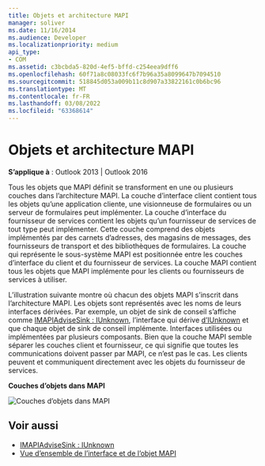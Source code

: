 ```yaml
---
title: Objets et architecture MAPI
manager: soliver
ms.date: 11/16/2014
ms.audience: Developer
ms.localizationpriority: medium
api_type:
- COM
ms.assetid: c3bcbda5-820d-4ef5-bffd-c254eea9dff6
ms.openlocfilehash: 60f71a8c08033fc6f7b96a35a8099647b7094510
ms.sourcegitcommit: 518845d053a009b11c8d907a33822161c0b6bc96
ms.translationtype: MT
ms.contentlocale: fr-FR
ms.lasthandoff: 03/08/2022
ms.locfileid: "63368614"
---
```

# <a name="objects-and-the-mapi-architecture"></a>Objets et architecture MAPI

**S’applique à** : Outlook 2013 | Outlook 2016 
  
Tous les objets que MAPI définit se transforment en une ou plusieurs couches dans l’architecture MAPI. La couche d’interface client contient tous les objets qu’une application cliente, une visionneuse de formulaires ou un serveur de formulaires peut implémenter. La couche d’interface du fournisseur de services contient les objets qu’un fournisseur de services de tout type peut implémenter. Cette couche comprend des objets implémentés par des carnets d’adresses, des magasins de messages, des fournisseurs de transport et des bibliothèques de formulaires. La couche qui représente le sous-système MAPI est positionnée entre les couches d’interface du client et du fournisseur de services. La couche MAPI contient tous les objets que MAPI implémente pour les clients ou fournisseurs de services à utiliser. 
  
L’illustration suivante montre où chacun des objets MAPI s’inscrit dans l’architecture MAPI. Les objets sont représentés avec les noms de leurs interfaces dérivées. Par exemple, un objet de sink de conseil s’affiche comme [IMAPIAdviseSink : IUnknown](imapiadvisesinkiunknown.md), l’interface qui dérive [d’IUnknown](https://msdn.microsoft.com/library/33f1d79a-33fc-4ce5-a372-e08bda378332%28Office.15%29.aspx) et que chaque objet de sink de conseil implémente. Interfaces utilisées ou implémentées par plusieurs composants. Bien que la couche MAPI semble séparer les couches client et fournisseur, ce qui signifie que toutes les communications doivent passer par MAPI, ce n’est pas le cas. Les clients peuvent et communiquent directement avec les objets du fournisseur de services. 
  
**Couches d’objets dans MAPI**
  
![Couches d’objets dans MAPI](media/amapi_38.gif "Couches d’objets dans MAPI")
  
## <a name="see-also"></a>Voir aussi

- [IMAPIAdviseSink : IUnknown](imapiadvisesinkiunknown.md)
- [Vue d’ensemble de l’interface et de l’objet MAPI](mapi-object-and-interface-overview.md)

